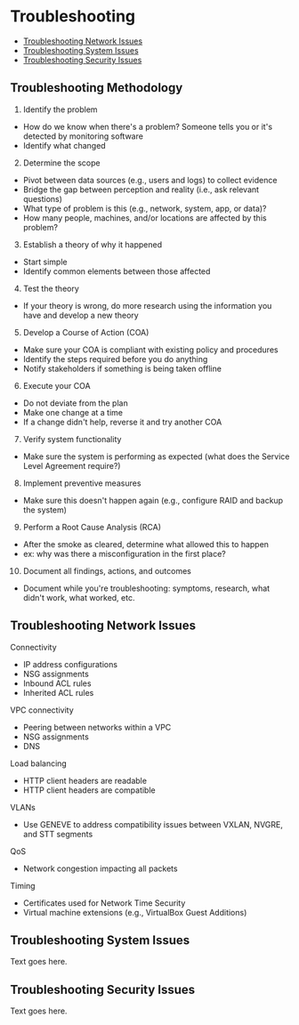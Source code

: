 # Troubleshooting
* [Troubleshooting Network Issues](#troubleshooting-methodology)
* [Troubleshooting System Issues](#troubleshooting-system-issues)
* [Troubleshooting Security Issues](#troubleshooting-security-issues)

## Troubleshooting Methodology
1. Identify the problem
  * How do we know when there's a problem? Someone tells you or it's detected by monitoring software
  * Identify what changed
2. Determine the scope 
  * Pivot between data sources (e.g., users and logs) to collect evidence
  * Bridge the gap between perception and reality (i.e., ask relevant questions)
  * What type of problem is this (e.g., network, system, app, or data)?
  * How many people, machines, and/or locations are affected by this problem?
3. Establish a theory of why it happened
  * Start simple
  * Identify common elements between those affected
4. Test the theory
  * If your theory is wrong, do more research using the information you have and develop a new theory
5. Develop a Course of Action (COA)
  * Make sure your COA is compliant with existing policy and procedures
  * Identify the steps required before you do anything
  * Notify stakeholders if something is being taken offline
6. Execute your COA 
  * Do not deviate from the plan
  * Make one change at a time
  * If a change didn't help, reverse it and try another COA
7. Verify system functionality
  * Make sure the system is performing as expected (what does the Service Level Agreement require?)
8. Implement preventive measures
  * Make sure this doesn't happen again (e.g., configure RAID and backup the system)
9. Perform a Root Cause Analysis (RCA)
  * After the smoke as cleared, determine what allowed this to happen
  * ex: why was there a misconfiguration in the first place?
10. Document all findings, actions, and outcomes
  * Document while you're troubleshooting: symptoms, research, what didn't work, what worked, etc. 

## Troubleshooting Network Issues
Connectivity
* IP address configurations
* NSG assignments
* Inbound ACL rules
* Inherited ACL rules

VPC connectivity
* Peering between networks within a VPC
* NSG assignments
* DNS

Load balancing
* HTTP client headers are readable
* HTTP client headers are compatible 

VLANs
* Use GENEVE to address compatibility issues between VXLAN, NVGRE, and STT segments

QoS
* Network congestion impacting all packets

Timing 
* Certificates used for Network Time Security
* Virtual machine extensions (e.g., VirtualBox Guest Additions)

## Troubleshooting System Issues
Text goes here. 

## Troubleshooting Security Issues
Text goes here.
